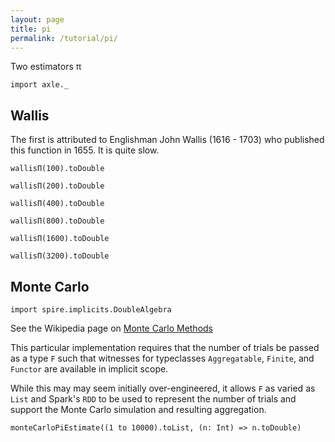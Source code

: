 ```yaml
---
layout: page
title: pi
permalink: /tutorial/pi/
---
```


Two estimators π

```tut:silent
import axle._
```

Wallis
------

The first is attributed to Englishman John Wallis (1616 - 1703) who published this
function in 1655.
It is quite slow.

```tut:book
wallisΠ(100).toDouble

wallisΠ(200).toDouble

wallisΠ(400).toDouble

wallisΠ(800).toDouble

wallisΠ(1600).toDouble

wallisΠ(3200).toDouble
```

Monte Carlo
-----------

```tut:silent
import spire.implicits.DoubleAlgebra
```

See the Wikipedia page on [Monte Carlo Methods](https://en.wikipedia.org/wiki/Monte_Carlo_method)

This particular implementation requires that the number of trials be
passed as a type `F` such that witnesses for typeclasses `Aggregatable`, `Finite`, and `Functor`
are available in implicit scope.

While this may may seem initially over-engineered, it allows `F` as varied as `List` and Spark's `RDD`
to be used to represent the number of trials and support the Monte Carlo simulation and
resulting aggregation.

```tut:book
monteCarloPiEstimate((1 to 10000).toList, (n: Int) => n.toDouble)
```
